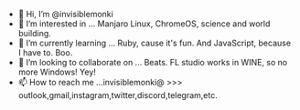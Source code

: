 - 👋 Hi, I’m @invisiblemonki
- 👀 I’m interested in ... Manjaro Linux, ChromeOS, science and world building.
- 🌱 I’m currently learning ... Ruby, cause it's fun. And JavaScript, because I have to. Boo. 
- 💞️ I’m looking to collaborate on ... Beats. FL studio works in WINE, so no more Windows! Yey! 
- 📫 How to reach me ...invisiblemonki@ >>> outlook,gmail,instagram,twitter,discord,telegram,etc.

<!---
invisiblemonki/invisiblemonki is a ✨ special ✨ repository because its `README.md` (this file) appears on your GitHub profile.
You can click the Preview link to take a look at your changes.
--->
